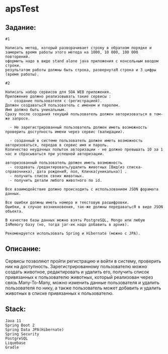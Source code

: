# apsTest
## Задание:
```
#1

Написать метод, который разворачивает строку в обратном порядке и 
замерить время работы этого метода на 1000, 10 000, 100 000 повторений.
оформить надо в виде stand alone java приложения с консольным вводом строки.
результатом работы должны быть строка, развернутаЯ строка и 3 цифры (время работы).

#2

Написать набор сервисов для SOA WEB приложения.
Приложение должно реализовывать такие сервисы :
  - создание пользователя с (регистрацией).
Должен создаватьсЯ пользователь с именем и паролем.
Имя должно быть уникальным.
Сразу после создания текущий пользователь должен авторизоваться в том-же запросе.

  - Не зарегистрированный пользователь должен иметь возможность проверить доступность имени через сервис (валидации).

  - созданный в системе пользователь должен иметь возможность авторизоваться, передав в сервис имя и пароль.
Количество неудачных попыток авторизации - не должно превышать 10 за 1 час и сбрасываться при успешной авторизации.

авторизованный пользователь должен иметь возможность 
  - создавать /редактировать/удалить животных [Вид(из списка-справочника), дата рождениЯ, пол, Кличка(уникальна)] .
  - получить список своих животных.
  - получить детали любого животного по id.

Все взаимодействие должно происходить с использованием JSON форамата данных.

Все ошибки должны иметь номера и текстовую расшифровки. 
Ошибки, в случае возникновения, так-же должны передаватьсЯ в виде JSON объекта.

В качестве базы данных можно взять PostgreSQL, Mongo или любую InMemory базу (но, тогда jar-ик надо добавить в архив).

Рекомендуется использовать Spring и Hibernate (можно c JPA).
```

## Описание:
 Сервисы позволяют пройти регистрацию и войти в систему, проверить ник на доступность. 
 Зарегистрированному пользователю можно создать животное, редактировать и удалить его, получить список привязанных к пользователю животных, который реализован через связь Many-To-Many, можно изменить данные пользователя и удалить пользователя по нику, а также пользователь может добавить и удалить животных в списке привязанных к пользователю.
 
## Stack:
```
Java 11
Spring Boot 2
Spring Data JPA(Hibernate)
Spring Security
PostgreSQL
Liquebase
Gradle
```
